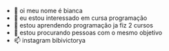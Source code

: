 - 👋 oi meu nome é bianca 
- 👀 eu estou interessado em cursa programação 
- 🌱 estou aprendendo programação ja fiz 2 cursos
- 💞️ estou procurando pessoas com o mesmo objetivo
- 📫 instagram bibivictorya

<!---
bibizinha2310/bibizinha2310 is a ✨ special ✨ repository because its `README.md` (this file) appears on your GitHub profile.
You can click the Preview link to take a look at your changes.
--->
